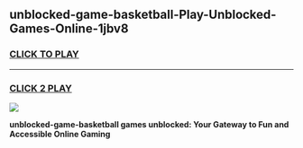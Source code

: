 
## unblocked-game-basketball-Play-Unblocked-Games-Online-1jbv8
<h3>
<a href="https://premium76.site?title=unblocked-game-basketball&ref=25A">CLICK TO PLAY</a></h3>
<hr>

<h3>
<a href="https://premium76.site?title=unblocked-game-basketball&ref=25A">CLICK 2 PLAY</a>
  
</h3>

<a href="https://premium76.site?title=unblocked-game-basketball&ref=25A"><img src="https://clearcache.store/games.png"></a>


**unblocked-game-basketball games unblocked: Your Gateway to Fun and Accessible Online Gaming**
